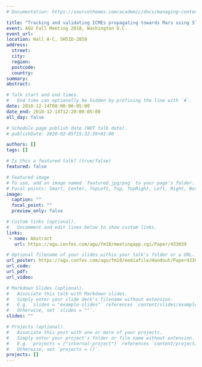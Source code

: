 ```yaml
---
# Documentation: https://sourcethemes.com/academic/docs/managing-content/

title: "Tracking and validating ICMEs propagating towards Mars using STEREO Heliospheric Imagers combined with Forbush decreases detected by MSL/RAD"
event: AGU Fall Meeting 2018, Washington D.C.
event_url:
location: Hall A-C, SH51D-2859
address:
  street:
  city:
  region:
  postcode:
  country:
summary:
abstract:

# Talk start and end times.
#   End time can optionally be hidden by prefixing the line with `#`.
date: 2018-12-14T08:00:00-05:00
date_end: 2018-12-14T12:20:00-05:00
all_day: false

# Schedule page publish date (NOT talk date).
# publishDate: 2020-02-05T15:32:39+01:00

authors: []
tags: []

# Is this a featured talk? (true/false)
featured: false

# Featured image
# To use, add an image named `featured.jpg/png` to your page's folder. 
# Focal points: Smart, Center, TopLeft, Top, TopRight, Left, Right, BottomLeft, Bottom, BottomRight.
image:
  caption: ""
  focal_point: ""
  preview_only: false

# Custom links (optional).
#   Uncomment and edit lines below to show custom links.
links:
 - name: Abstract
   url: https://agu.confex.com/agu/fm18/meetingapp.cgi/Paper/433039

# Optional filename of your slides within your talk's folder or a URL.
url_poster: https://agu.confex.com/agu/fm18/mediafile/Handout/Paper433039/agu2018-poster.pdf
url_code:
url_pdf:
url_video:

# Markdown Slides (optional).
#   Associate this talk with Markdown slides.
#   Simply enter your slide deck's filename without extension.
#   E.g. `slides = "example-slides"` references `content/slides/example-slides.md`.
#   Otherwise, set `slides = ""`.
slides: ""

# Projects (optional).
#   Associate this post with one or more of your projects.
#   Simply enter your project's folder or file name without extension.
#   E.g. `projects = ["internal-project"]` references `content/project/deep-learning/index.md`.
#   Otherwise, set `projects = []`.
projects: []
---
```

